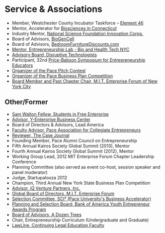 # Service & Associations

- Member, Westchester County Incubator Taskforce – [Element 46](https://www.element46.org/)
- Mentor, Accelerator for [Biosciences in Connecticut](http://abct.co//)
- Industry Mentor, [National Science Foundation Innovation Corps.](http://nycrin.org/nycrin/i-corps.html)
- Board of Advisors, [BioGenCell](http://biogencell.net/)
- Board of Advisors, [BedroomFurnitureDiscounts.com](https://www.bedroomfurniturediscounts.com/)
- [Mentor, Entrepreneurship Lab - Bio and Health Tech NYC](http://elabnyc.com/mentors/bruce-bachenheimer/)
- [Advisory Board, Disruptive Technologists](http://disruptivetechnologists.com/advisory-board/)
- Participant, 32nd [Price-Babson Symposium for Entrepreneurship Educators](http://www.babson.edu/executive-education/education-educators/Pages/home.aspx)
- [Organizer of the Pace Pitch Contest](http://www.pace.edu/pitch)
- [Organizer of the Pace Business Plan Competition](http://www.pace.edu/bpc)
- [Board Member and Past Chapter Chair, M.I.T. Enterprise Forum of New York City](http://www.mitef-nyc.org/mc/page.do?sitePageId=9896&orgId=mefny)

## Other/Former
- [Sam Walton Fellow, Students in Free Enterprise](http://www.sife.org/)
- [Advisor, Y-Enterprise Business Center](http://www.y-enterprise.com/)
- Board of Directors & Advisors, Lead America
- [Faculty Advisor, Pace Association for Collegiate Entrepreneurs](http://ccnyc.neighborhoodlink.com/ccnyc/genpage.html?n_id=304302039)
- [Reviewer, The Case Journal](http://www.caseweb.org/)
- Founding Member, Pace Alumni Council on Entrepreneurship
- Fifth Annual Kairos Society Global Summit (2013), Mentor
- Fourth Annual Kairos Society Global Summit (2012), Mentor
- Working Group Lead, 2012 MIT Enterprise Forum Chapter Leadership Conference
- Planning Committee (also served as event co-host, session speaker and panel moderator)
- Judge, Startupalooza 2012
- Champion, Third Annual New York State Business Plan Competition
- [Advisor, iQ Venture Partners, Inc.](http://www.iqventurepartners.com/)
- [Global Board of Directors, M.I.T. Enterprise Forum](http://enterpriseforum.mit.edu/about/board/)
- [Selection Committee, SCI² (Pace University's Business Accelerator)](http://www.sci2.org/)
- [Planning and Selection Board, Bank of America Youth Entrepreneur Awards Program](http://ccnyc.neighborhoodlink.com/ccnyc/genpage.html?n_id=304302039)
- [Board of Advisors, A Dozen Trees](http://www.adozentrees.com/adboard.htm)
- Chair, Entrepreneurship Curriculum (Undergraduate and Graduate)
- [LawLine, Continuing Legal Education Faculty](http://www.lawline.com/cle/lecturer-bio.php?i=839&f=y)

